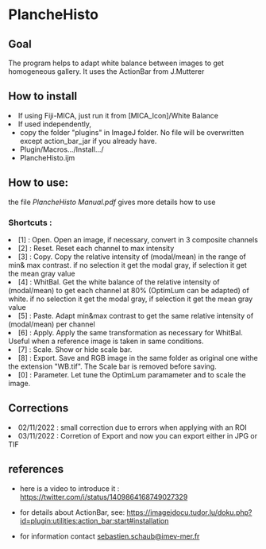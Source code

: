 # PlancheHisto

## Goal

The program helps to adapt white balance between images to get homogeneous gallery. It uses the ActionBar from J.Mutterer 

## How to install

<li>If using Fiji-MICA, just run it from [MICA_Icon]/White Balance
<li>If used independently, 
<ul><li> copy the folder "plugins" in ImageJ folder. No file will be overwritten except action_bar_jar if you already have.
<li> Plugin/Macros.../Install.../
<li> PlancheHisto.ijm
</ul>
  
## How to use:
the file *PlancheHisto Manual.pdf* gives more details how to use

### Shortcuts :
<li>[1] : Open. Open an image, if necessary, convert in 3 composite channels</li>
<li>[2] : Reset. Reset each channel to max intensity</li>
<li>[3] : Copy. Copy the relative intensity of (modal/mean) in the range of min& max contrast. if no selection it get the modal gray, if selection it get the mean gray value</li>
<li>[4] : WhitBal. Get the white balance of the relative intensity of (modal/mean) to get each channel at 80% (OptimLum can be adapted) of white. if no selection it get the modal gray, if selection it get the mean gray value</li>
<li>[5] : Paste. Adapt min&max contrast to get the same relative intensity of (modal/mean) per channel</li>
<li>[6] : Apply. Apply the same transformation as necessary for WhitBal. Useful when a reference image is taken in same conditions.</li>
<li>[7] : Scale. Show or hide scale bar.</li>
<li>[8] : Export. Save and RGB image in the same folder as original one withe the extension "WB.tif". The Scale bar is removed before saving.</li>
<li>[0] : Parameter. Let tune the OptimLum paramameter and to scale the image.</li>

## Corrections

<li> 02/11/2022 : small correction due to errors when applying with an ROI</li>
<li> 03/11/2022 : Corretion of Export and now you can export either in JPG or TIF</li>
  
## references

- here is a video to introduce it : https://twitter.com/i/status/1409864168749027329

- for details about ActionBar, see:
https://imagejdocu.tudor.lu/doku.php?id=plugin:utilities:action_bar:start#installation

- for information contact sebastien.schaub@imev-mer.fr

